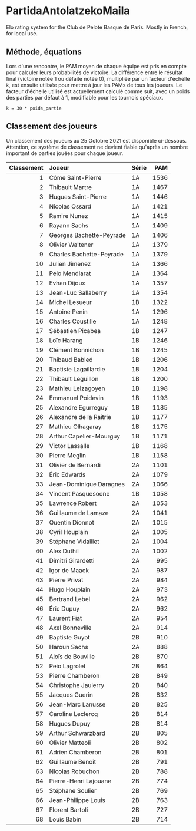 # PartidaAntolatzekoMaila
Elo rating system for the Club de Pelote Basque de Paris. Mostly in French, for local use.

## Méthode, équations
Lors d'une rencontre, le PAM moyen de chaque équipe est pris en compte pour calculer leurs probabilités de victoire. La différence entre le résultat final (victoire notée 1 ou défaite notée 0), multipliée par un facteur d'échelle `k`, est ensuite utilisée pour mettre à jour les PAMs de tous les joueurs. Le facteur d'échelle utilisé est actuellement calculé comme suit, avec un poids des parties par défaut à 1, modifiable pour les tournois spéciaux.

```
k = 30 * poids_partie
```

## Classement des joueurs
Un classement des joueurs au 25 Octobre 2021 est disponible ci-dessous. Attention, ce système de classement ne devient fiable qu'après un nombre important de parties jouées pour chaque joueur.

|   Classement | Joueur                   | Série   |   PAM |
|-------------:|:-------------------------|:--------|------:|
|            1 | Côme Saint-Pierre        | 1A      |  1536 |
|            2 | Thibault Martre          | 1A      |  1467 |
|            3 | Hugues Saint-Pierre      | 1A      |  1446 |
|            4 | Nicolas Ossard           | 1A      |  1421 |
|            5 | Ramire Nunez             | 1A      |  1415 |
|            6 | Rayann Sachs             | 1A      |  1409 |
|            7 | Georges Bachette-Peyrade | 1A      |  1406 |
|            8 | Olivier Waltener         | 1A      |  1379 |
|            9 | Charles Bachette-Peyrade | 1A      |  1379 |
|           10 | Julien Jimenez           | 1A      |  1366 |
|           11 | Peio Mendiarat           | 1A      |  1364 |
|           12 | Evhan Dijoux             | 1A      |  1357 |
|           13 | Jean-Luc Sallaberry      | 1A      |  1354 |
|           14 | Michel Lesueur           | 1B      |  1322 |
|           15 | Antoine Penin            | 1A      |  1296 |
|           16 | Charles Coustille        | 1A      |  1248 |
|           17 | Sébastien Picabea        | 1B      |  1247 |
|           18 | Loïc Harang              | 1B      |  1246 |
|           19 | Clément Bonnichon        | 1B      |  1245 |
|           20 | Thibaud Babled           | 1B      |  1206 |
|           21 | Baptiste Lagaillardie    | 1B      |  1204 |
|           22 | Thibault Leguillon       | 1B      |  1200 |
|           23 | Mathieu Leizagoyen       | 1B      |  1198 |
|           24 | Emmanuel Poidevin        | 1B      |  1193 |
|           25 | Alexandre Egurreguy      | 1B      |  1185 |
|           26 | Alexandre de la Raitrie  | 1B      |  1177 |
|           27 | Mathieu Olhagaray        | 1B      |  1175 |
|           28 | Arthur Capelier-Mourguy  | 1B      |  1171 |
|           29 | Victor Lassalle          | 1B      |  1168 |
|           30 | Pierre Meglin            | 1B      |  1158 |
|           31 | Olivier de Bernardi      | 2A      |  1101 |
|           32 | Éric Edwards             | 2A      |  1079 |
|           33 | Jean-Dominique Daragnes  | 2A      |  1066 |
|           34 | Vincent Pasquesoone      | 1B      |  1058 |
|           35 | Lawrence Robert          | 2A      |  1053 |
|           36 | Guillaume de Lamaze      | 2A      |  1041 |
|           37 | Quentin Dionnot          | 2A      |  1015 |
|           38 | Cyril Houplain           | 2A      |  1005 |
|           39 | Stéphane Vidaillet       | 2A      |  1004 |
|           40 | Alex Duthil              | 2A      |  1002 |
|           41 | Dimitri Girardetti       | 2A      |   995 |
|           42 | Igor de Maack            | 2A      |   987 |
|           43 | Pierre Privat            | 2A      |   984 |
|           44 | Hugo Houplain            | 2A      |   973 |
|           45 | Bertrand Lebel           | 2A      |   962 |
|           46 | Éric Dupuy               | 2A      |   962 |
|           47 | Laurent Fiat             | 2A      |   954 |
|           48 | Axel Bonneville          | 2A      |   914 |
|           49 | Baptiste Guyot           | 2B      |   910 |
|           50 | Haroun Sachs             | 2A      |   888 |
|           51 | Aloïs de Bouville        | 2B      |   870 |
|           52 | Peio Lagrolet            | 2B      |   864 |
|           53 | Pierre Chamberon         | 2B      |   849 |
|           54 | Christophe Jaulerry      | 2B      |   840 |
|           55 | Jacques Guerin           | 2B      |   832 |
|           56 | Jean-Marc Lanusse        | 2B      |   825 |
|           57 | Caroline Leclercq        | 2B      |   814 |
|           58 | Hugues Dupuy             | 2B      |   814 |
|           59 | Arthur Schwarzbard       | 2B      |   805 |
|           60 | Olivier Matteoli         | 2B      |   802 |
|           61 | Adrien Chamberon         | 2B      |   801 |
|           62 | Guillaume Benoit         | 2B      |   791 |
|           63 | Nicolas Robuchon         | 2B      |   788 |
|           64 | Pierre-Henri Lajouane    | 2B      |   774 |
|           65 | Stéphane Soulier         | 2B      |   769 |
|           66 | Jean-Philippe Louis      | 2B      |   763 |
|           67 | Florent Bartoli          | 2B      |   727 |
|           68 | Louis Babin              | 2B      |   714 |
